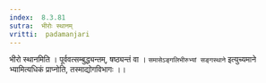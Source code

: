 ```yaml
---
index:  8.3.81
sutra:  भीरोः स्थानम्
vritti:  padamanjari
---
```


भीरो स्थानमिति । पूर्ववत्सम्बुद्ध्यन्तम्, षष्ठ्यन्तं वा ।
`समासेऽङ्गलिभीरुभ्यां सङ्गस्थाने` इत्युच्यमाने भ्यामित्यधिकं प्राप्नोति, तस्माद्योगविभागः ।।
